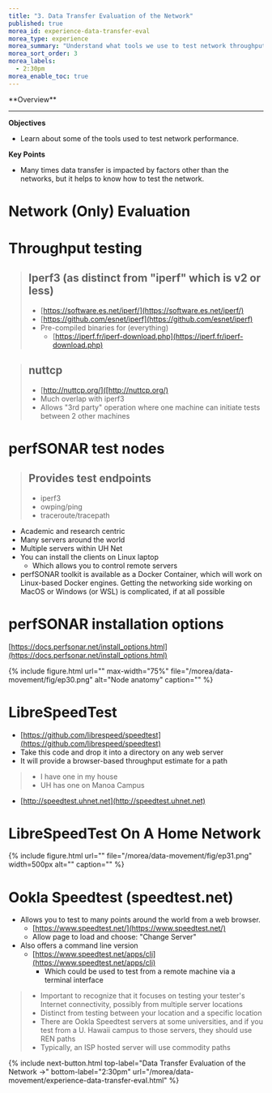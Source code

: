 ```yaml
---
title: "3. Data Transfer Evaluation of the Network"
published: true
morea_id: experience-data-transfer-eval
morea_type: experience
morea_summary: "Understand what tools we use to test network throughput."
morea_sort_order: 3
morea_labels:
  - 2:30pm
morea_enable_toc: true
---
```


<div class="alert alert-success mt-3" role="alert" markdown="1">
<i class="fa-solid fa-globe fa-xl"></i> **Overview**
<hr/>
 
 **Objectives**
  * Learn about some of the tools used to test network performance. 

**Key Points**
  * Many times data transfer is impacted by factors other than the networks, but it helps to know how to test the network. 
</div>

# Network (Only) Evaluation

# Throughput testing

> ##  Iperf3 (as distinct from "iperf" which is v2 or less)
> 
>  * [https://software.es.net/iperf/](https://software.es.net/iperf/)
>  * [https://github.com/esnet/iperf](https://github.com/esnet/iperf)
>  * Pre-compiled binaries for (everything)
>    * [https://iperf.fr/iperf-download.php](https://iperf.fr/iperf-download.php)


> ## nuttcp
> 
>  * [http://nuttcp.org/]([http://nuttcp.org/)
>  * Much overlap with iperf3
>  * Allows "3rd party" operation where one machine can initiate tests between 2 other machines


# perfSONAR test nodes

> ## Provides test endpoints
> 
>  * iperf3
>  * owping/ping
>  * traceroute/tracepath


* Academic and research centric
* Many servers around the world
* Multiple servers within UH Net
* You can install the clients on Linux laptop
  * Which allows you to control remote servers
* perfSONAR toolkit is available as a Docker Container\, which will work on Linux\-based Docker engines\. Getting the networking side working on MacOS or Windows \(or WSL\) is complicated\, if at all possible

# perfSONAR installation options

[https://docs.perfsonar.net/install_options.html](https://docs.perfsonar.net/install_options.html)

{% include figure.html url="" max-width="75%" file="/morea/data-movement/fig/ep30.png" alt="Node anatomy" caption="" %}
# LibreSpeedTest

* [https://github.com/librespeed/speedtest](https://github.com/librespeed/speedtest)
* Take this code and drop it into a directory on any web server
* It will provide a browser-based throughput estimate for a path

>
>* I have one in my house
>* UH has one on Manoa Campus


 * [http://speedtest.uhnet.net](http://speedtest.uhnet.net)

# LibreSpeedTest On A Home Network

{% include figure.html url="" file="/morea/data-movement/fig/ep31.png" width=500px alt="" caption="" %}

   
# Ookla Speedtest (speedtest.net)

* Allows you to test to many points around the world from a web browser\.
  * [https://www.speedtest.net/](https://www.speedtest.net/)
  * Allow page to load and choose: "Change Server"
* Also offers a command line version
  * [https://www.speedtest.net/apps/cli](https://www.speedtest.net/apps/cli)
    * Which could be used to test from a remote machine via a terminal interface
>
>* Important to recognize that it focuses on testing your tester's Internet connectivity, possibly from multiple server locations
>* Distinct from testing between your location and a specific location
>* There are Ookla Speedtest servers at some universities, and if you test from a U. Hawaii campus to those servers, they should use REN paths
>* Typically, an ISP hosted server will use commodity paths


{% include next-button.html
  top-label="Data Transfer Evaluation of the Network ->"
  bottom-label="2:30pm"
  url="/morea/data-movement/experience-data-transfer-eval.html" %}